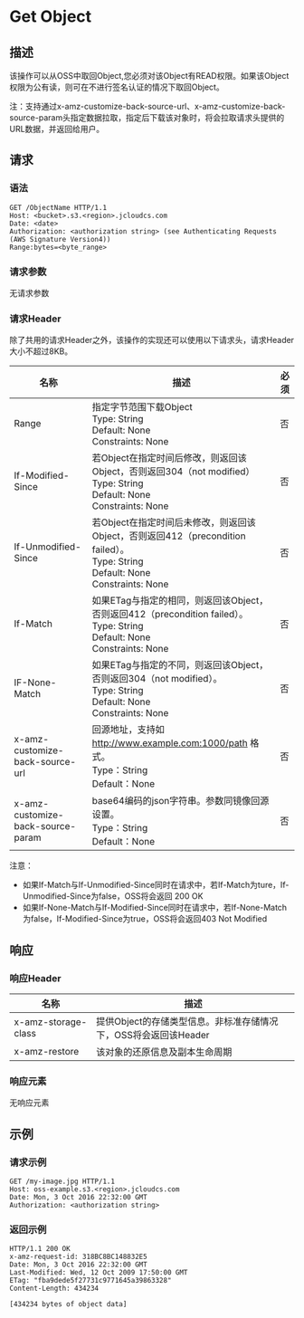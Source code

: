 # Get Object

## 描述
该操作可以从OSS中取回Object,您必须对该Object有READ权限。如果该Object权限为公有读，则可在不进行签名认证的情况下取回Object。

注：支持通过x-amz-customize-back-source-url、x-amz-customize-back-source-param头指定数据拉取，指定后下载该对象时，将会拉取请求头提供的URL数据，并返回给用户。

## 请求
### 语法
```
GET /ObjectName HTTP/1.1
Host: <bucket>.s3.<region>.jcloudcs.com 
Date: <date>
Authorization: <authorization string> (see Authenticating Requests (AWS Signature Version4))
Range:bytes=<byte_range>
```
### 请求参数
无请求参数

### 请求Header
除了共用的请求Header之外，该操作的实现还可以使用以下请求头，请求Header大小不超过8KB。

名称|描述|必须
---|---|---
Range|指定字节范围下载Object<br>Type: String<br>Default: None<br>Constraints: None|否
If-Modified-Since|若Object在指定时间后修改，则返回该Object，否则返回304（not modified）<br>Type: String<br>Default: None<br>Constraints: None|否
If-Unmodified-Since|若Object在指定时间后未修改，则返回该Object，否则返回412（precondition failed）。<br>Type: String<br>Default: None<br>Constraints: None|否
If-Match|如果ETag与指定的相同，则返回该Object，否则返回412（precondition failed）。<br>Type: String<br>Default: None<br>Constraints: None|否
IF-None-Match|如果ETag与指定的不同，则返回该Object，否则返回304（not modified）。<br>Type: String<br>Default: None<br>Constraints: None|否
x-amz-customize-back-source-url|回源地址，支持如 http://www.example.com:1000/path 格式。<br>Type：String<br>Default：None|否
x-amz-customize-back-source-param|base64编码的json字符串。参数同镜像回源设置。<br>Type：String<br>Default：None|否

注意：
+ 如果If-Match与If-Unmodified-Since同时在请求中，若If-Match为ture，If-Unmodified-Since为false，OSS将会返回 200 OK
+ 如果If-None-Match与If-Modified-Since同时在请求中，若If-None-Match为false，If-Modified-Since为true，OSS将会返回403 Not Modified

## 响应

### 响应Header

名称|描述
---|---
x-amz-storage-class|提供Object的存储类型信息。非标准存储情况下，OSS将会返回该Header
x-amz-restore|该对象的还原信息及副本生命周期

### 响应元素
无响应元素

## 示例
### 请求示例
```
GET /my-image.jpg HTTP/1.1
Host: oss-example.s3.<region>.jcloudcs.com 
Date: Mon, 3 Oct 2016 22:32:00 GMT
Authorization: <authorization string>
```
### 返回示例
```
HTTP/1.1 200 OK
x-amz-request-id: 318BC8BC148832E5
Date: Mon, 3 Oct 2016 22:32:00 GMT
Last-Modified: Wed, 12 Oct 2009 17:50:00 GMT
ETag: "fba9dede5f27731c9771645a39863328"
Content-Length: 434234

[434234 bytes of object data]
```
